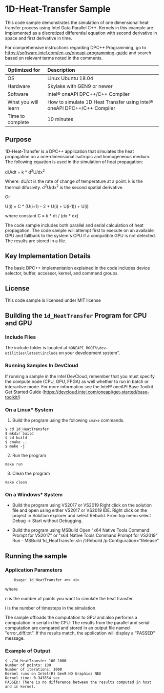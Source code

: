 ﻿# 1D-Heat-Transfer Sample

This code sample demonstrates the simulation of one dimensional heat transfer process using
Intel Data Parallel C++. Kernels in this example are implemented as a discretized differential
equation with second derivative in space and first derivative in time.

For comprehensive instructions regarding DPC++ Programming, go to
https://software.intel.com/en-us/oneapi-programming-guide
and search based on relevant terms noted in the comments.
  
| Optimized for                     | Description
|:---                               |:---
| OS                                | Linux Ubuntu 18.04
| Hardware                          | Skylake with GEN9 or newer
| Software                          | Intel&reg; oneAPI DPC++/C++ Compiler
| What you will learn               | How to simulate 1D Heat Transfer using Intel&reg; oneAPI DPC++/C++ Compiler
| Time to complete                  | 10 minutes


## Purpose

1D-Heat-Transfer is a DPC++ application that simulates the heat propagation on a one-dimensional 
isotropic and homogeneous medium. The following equation is used in the simulation of heat propagation:

dU/dt = k * d<sup>2</sup>U/dx<sup>2</sup>

Where:
dU/dt is the rate of change of temperature at a point.
k is the thermal difusivity.
d<sup>2</sup>U/dx<sup>2</sup> is the second spatial derivative.

Or

U(i) = C * (U(i+1) - 2 * U(i) + U(i-1)) + U(i)

where constant C = k * dt / (dx * dx)

The code sample includes both parallel and serial calculation of heat propagation. The code sample will 
attempt first to execute on an available GPU and fallback to the system's CPU if a compatible GPU is 
not detected. The results are stored in a file.


## Key Implementation Details 

The basic DPC++ implementation explained in the code includes device selector, buffer, accessor, kernel, and command groups.


## License  

This code sample is licensed under MIT license  


## Building the `1d_HeatTransfer` Program for CPU and GPU

### Include Files  
The include folder is located at `%ONEAPI_ROOT%\dev-utilities\latest\include` on your development system".  

### Running Samples In DevCloud
If running a sample in the Intel DevCloud, remember that you must specify the compute node (CPU, GPU, 
FPGA) as well whether to run in batch or interactive mode. For more information see the Intel® oneAPI 
Base Toolkit Get Started Guide (https://devcloud.intel.com/oneapi/get-started/base-toolkit/)

### On a Linux* System  
  1. Build the program using the following `cmake` commands. 
  
  ```
  $ cd 1d_HeatTransfer
  $ mkdir build
  $ cd build
  $ cmake ..
  $ make -j
  ```

  2. Run the program
  
  ```
  make run  
  ```
  
  3. Clean the program  
  
  ```
  make clean
  ```
  
### On a Windows* System

* Build the program using VS2017 or VS2019
  Right click on the solution file and open using either VS2017 or VS2019 IDE.
  Right click on the project in Solution explorer and select Rebuild.
  From top menu select Debug -> Start without Debugging.

* Build the program using MSBuild
  Open "x64 Native Tools Command Prompt for VS2017" or "x64 Native Tools Command Prompt for
 VS2019"
  Run - MSBuild 1d_HeatTransfer.sln /t:Rebuild /p:Configuration="Release"


## Running the sample
### Application Parameters   
	
        Usage: 1d_HeatTransfer <n> <i>

where

n is the number of points you want to simulate the heat transfer.

i is the number of timesteps in the simulation. 

The sample offloads the computation to GPU and also performs a computation in serial in the CPU. 
The results from the parallel and serial computation are compared and stored in an output file named "error_diff.txt". 
If the results match, the application will display a “PASSED” message.  

### Example of Output
```
$ ./1d_HeatTransfer 100 1000
Number of points: 100
Number of iterations: 1000
Kernel runs on Intel(R) Gen9 HD Graphics NEO
Kernel time: 0.347854 sec
PASSED! There is no difference between the results computed in host and in kernel.
```
